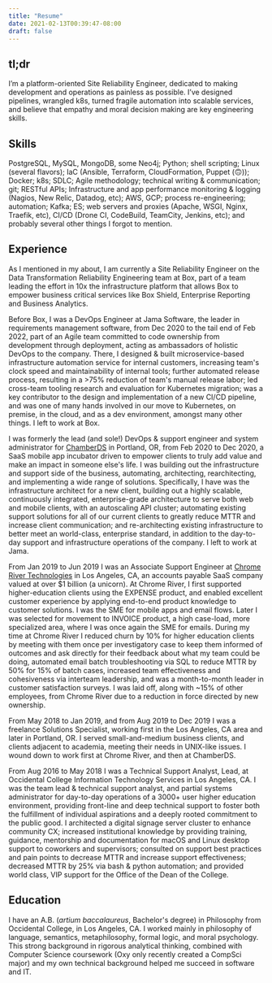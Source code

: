 ```yaml
---
title: "Resume"
date: 2021-02-13T00:39:47-08:00
draft: false
---
```

## tl;dr
I’m a platform-oriented Site Reliability Engineer, dedicated to making development and operations as painless as possible. I’ve designed pipelines, wrangled k8s, turned fragile automation into scalable services, and believe that empathy and moral decision making are key engineering skills.

## Skills

PostgreSQL, MySQL, MongoDB, some Neo4j; Python; shell scripting; Linux (several flavors); IaC (Ansible, Terraform, CloudFormation, Puppet (🙃)); Docker; k8s; SDLC; Agile methodology; technical writing & communication; git; RESTful APIs; Infrastructure and app performance monitoring & logging (Nagios, New Relic, Datadog, etc); AWS, GCP; process re-engineering; automation; Kafka; ES; web servers and proxies (Apache, WSGI, Nginx, Traefik, etc), CI/CD (Drone CI, CodeBuild, TeamCity, Jenkins, etc); and probably several other things I forgot to mention.

## Experience

As I mentioned in my about, I am currently a Site Reliability Engineer on the Data Transformation Reliability Engineering team at Box, part of a team leading the effort in 10x the infrastructure platform that allows Box to empower business critical services like Box Shield, Enterprise Reporting and Business Analytics. 

Before Box, I was a DevOps Engineer at Jama Software, the leader in requirements management software, from Dec 2020 to the tail end of Feb 2022, part of an Agile team committed to code ownership from development through deployment, acting as ambassadors of holistic DevOps to the company. There, I designed & built microservice-based infrastructure automation service for internal customers, increasing team's clock speed and maintainability of internal tools; further automated release process, resulting in a >75% reduction of team's manual release labor; led cross-team tooling research and evaluation for Kubernetes migration; was a key contributor to the design and implementation of a new CI/CD pipeline, and was one of many hands involved in our move to Kubernetes, on premise, in the cloud, and as a dev environment, amongst many other things. I left to work at Box.
 
I was formerly the lead (and sole!) DevOps & support engineer and system administrator for [ChamberDS](http://www.chamberds.com) in Portland, OR, from Feb 2020 to Dec 2020, a SaaS mobile app incubator driven to empower clients to truly add value and make an impact in someone else's life. I was building out the infrastructure and support side of the business, automating, architecting, rearchitecting, and implementing a wide range of solutions. Specifically, I have was the infrastructure architect for a new client, building out a highly scalable, continuously integrated, enterprise-grade architecture to serve both web and mobile clients, with an autoscaling API cluster; automating existing support solutions for all of our current clients to greatly reduce MTTR and increase client communication; and re-architecting existing infrastructure to better meet an world-class, enterprise standard, in addition to the day-to-day support and infrastructure operations of the company. I left to work at Jama.

From Jan 2019 to Jun 2019 I was an Associate Support Engineer at [Chrome River Technologies](https://www.chromeriver.com) in Los Angeles, CA, an accounts payable SaaS company valued at over $1 billion (a unicorn). At Chrome River, I first supported higher-education clients using the EXPENSE product, and enabled excellent customer experience by applying end-to-end product knowledge to customer solutions. I was the SME for mobile apps and email flows. Later I was selected for movement to INVOICE product, a high case-load, more specialized area, where I was once again the SME for emails. During my time at Chrome River I reduced churn by 10% for higher education clients by meeting with them once per investigatory case to keep them informed of outcomes and ask directly for their feedback about what my team could be doing,  automated email batch troubleshooting via SQL to reduce MTTR by 50% for 15% of batch cases, increased team effectiveness and cohesiveness via interteam leadership, and was a month-to-month leader in customer satisfaction surveys. I was laid off, along with ~15% of other employees, from Chrome River due to a reduction in force directed by new ownership.

From May 2018 to Jan 2019, and from Aug 2019 to Dec 2019 I was a freelance Solutions Specialist, working first in the Los Angeles, CA area and later in Portland, OR. I served small-and-medium business clients, and clients adjacent to academia, meeting their needs in UNIX-like issues. I wound down to work first at Chrome River, and then at ChamberDS.

From Aug 2016 to May 2018 I was a Technical Support Analyst, Lead, at Occidental College Information Technology Services in Los Angeles, CA. I was the team lead & technical support analyst, and partial systems administrator for day-to-day operations of a 3000+ user higher education environment, providing front-line and deep technical support to foster both the fulfillment of individual aspirations and a deeply rooted commitment to the public good. I architected a digital signage server cluster to enhance community CX; increased institutional knowledge by providing training, guidance, mentorship and documentation for macOS and Linux desktop support to coworkers and supervisors; consulted on support best practices and pain points to decrease MTTR and increase support effectiveness; decreased MTTR by 25% via bash & python automation; and provided world class, VIP support for the Office of the Dean of the College.

## Education

I have an A.B. (_artium baccalaureus_, Bachelor's degree) in Philosophy from Occidental College, in Los Angeles, CA. I worked mainly in philosophy of language, semantics, metaphilosophy, formal logic, and moral psychology. This strong background in rigorous analytical thinking, combined with Computer Science coursework (Oxy only recently created a CompSci major) and my own technical background helped me succeed in software and IT.
